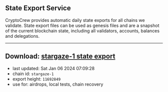## State Export Service
CryptoCrew provides automatic daily state exports for all chains we validate. State export files can be used as genesis files and are a snapshot of the current blockchain state, including all validators, accounts, balances and delegations.

---
**Download: [stargaze-1 state export](https://dl.ccvalidators.com/SERVICE/stargaze/stargaze-1_export_11692849.json)**
---

- last updated: Sat Jan 06 2024 07:09:28
- chain id: `stargaze-1`
- export height: `11692849`
- use for: airdrops, local tests, chain recovery
